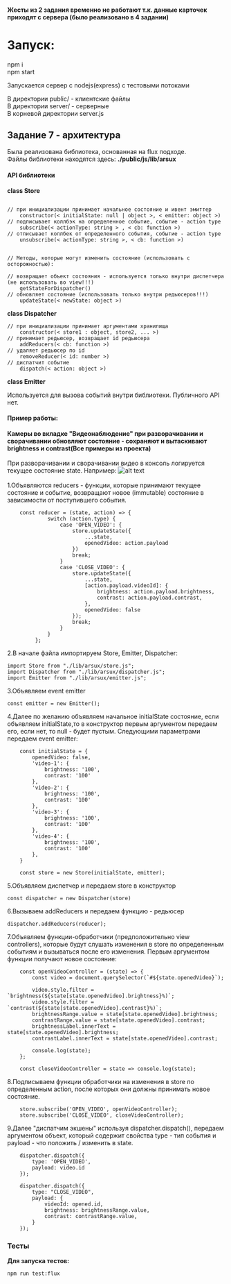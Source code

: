 #### Жесты из 2 задания временно не работают т.к. данные карточек приходят с сервера (было реализовано в 4 задании)

# Запуск: <br>
npm i <br>
npm start <br>

Запускается сервер с nodejs(express) с тестовыми потоками

В директории public/ - клиентские файлы <br>
В директории server/ - серверные <br>
В корневой директории server.js <br>

## **Задание 7** - архитектура
Была реализована библиотека, основанная на flux подходе. <br>
Файлы библиотеки находятся здесь: <b>./public/js/lib/arsux </b>

#### API библиотеки
<b>class Store</b>
```

// при инициализации принимает начальное состояние и ивент эмиттер
    constructor(< initialState: null | object >, < emitter: object >)
// подписывает коллбэк на определенное событие, событие - action type
    subscribe(< actionType: string > , < cb: function >)
// отписывает коллбек от определенного события, событие - action type
    unsubscribe(< actionType: string >, < cb: function >)
    

// Методы, которые могут изменить состояние (использовать с осторожностью):

// возвращает объект состояния - используется только внутри диспетчера (не использовать во view!!!)
    getStateForDispatcher()
// обновляет состояние (использовать только внутри редьюсеров!!!)
    updateState(< newState: object >)
```

<b>class Dispatcher </b>
```
// при инициализации принимает аргументами хранилища
    constructor(< store1 : object, store2, ... >)
// принимает редьюсер, возвращает id редьюсера
    addReducers(< cb: function >)
// удаляет редьюсер по id
    removeReducer(< id: number >)
// диспатчит событие
    dispatch(< action: object >)
```
<b> class Emitter </b> <br>

Используется для вызова событий внутри библиотеки. Публичного API нет.

#### Пример работы: <br>
<b>Камеры во вкладке "Видеонаблюдение" при разворачивании и сворачивании обновляют состояние - сохраняют и вытаскивают brightness и contrast(Все примеры из проекта)</b> <br> <br>
При разворачивании и сворачивании видео в консоль логируется текущее состояние state. Например:
![alt text](https://image.ibb.co/c0LCXq/image.png)
<br> <br>
1.Объявляются reducers - функции, которые принимают текущее состояние и событие, возвращают новое (immutable) состояние в зависимости от поступившего события. <br>

```    
    const reducer = (state, action) => { 
             switch (action.type) {
                 case 'OPEN_VIDEO': {
                     store.updateState({
                         ...state,
                         openedVideo: action.payload
                     })
                     break;
                 }
                 case 'CLOSE_VIDEO': {
                     store.updateState({
                         ...state,
                         [action.payload.videoId]: {
                             brightness: action.payload.brightness,
                             contrast: action.payload.contrast,
                         },
                         openedVideo: false
                     });
                     break;
                 }
             }
         };
```

2.В начале файла импортируем Store, Emitter, Dispatcher:

```
import Store from "./lib/arsux/store.js";
import Dispatcher from "./lib/arsux/dispatcher.js";
import Emitter from "./lib/arsux/emitter.js";
```
3.Объявляем event emitter 
```
const emitter = new Emitter();
```
4.Далее по желанию объявляем начальное initialState состояние, если объявляем initialState,то в конструктор первым аргументом передаем его, если нет, то null - будет пустым. Следующими параметрами передаем event emitter:
```
    const initialState = {
        openedVideo: false,
        'video-1': {
            brightness: '100',
            contrast: '100'
        },
        'video-2': {
            brightness: '100',
            contrast: '100'
        },
        'video-3': {
            brightness: '100',
            contrast: '100'
        },
        'video-4': {
            brightness: '100',
            contrast: '100'
        },
    }

    const store = new Store(initialState, emitter);
```

5.Объявляем диспетчер и передаем store в конструктор
```
const dispatcher = new Dispatcher(store)
```
6.Вызываем addReducers и передаем функцию - редьюсер
```
dispatcher.addReducers(reducer);
```

7.Объявляем функции-обработчики (предположительно view controllers), которые будут слушать изменения в store по определенным событиям и вызываться после его изменения. Первым аргументом функции получают новое состояние:
```
    const openVideoController = (state) => {
        const video = document.querySelector(`#${state.openedVideo}`);

        video.style.filter = `brightness(${state[state.openedVideo].brightness}%)`;
        video.style.filter = `contrast(${state[state.openedVideo].contrast}%)`;
        brightnessRange.value = state[state.openedVideo].brightness;
        contrastRange.value = state[state.openedVideo].contrast;
        brightnessLabel.innerText = state[state.openedVideo].brightness;
        contrastLabel.innerText = state[state.openedVideo].contrast;

        console.log(state);
    };

    const closeVideoController = state => console.log(state);
```
8.Подписываем функции обработчики на изменения в store по определенным action, после которых они должны принимать новое состояние.
```
    store.subscribe('OPEN_VIDEO', openVideoController);
    store.subscribe('CLOSE_VIDEO', closeVideoController);
```

9.Далее "диспатчим экшены" используя dispatcher.dispatch(), передаем аргументом объект, который содержит свойства type - тип события и payload - что положить / изменить в state.
```
    dispatcher.dispatch({
        type: 'OPEN_VIDEO',
        payload: video.id
    });
```

```
    dispatcher.dispatch({
        type: "CLOSE_VIDEO",
        payload: {
            videoId: opened.id,
            brightness: brightnessRange.value,
            contrast: contrastRange.value,
        }
    });
```

### Тесты 
<b>Для запуска тестов: </b>
```
npm run test:flux
```
